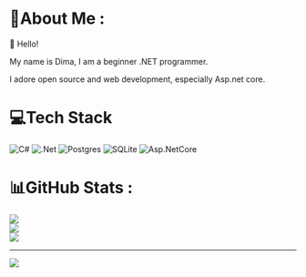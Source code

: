 # 💫About Me :
👋 Hello!

My name is Dima, I am a beginner .NET programmer. 

I adore open source and web development, especially Asp.net core.

# 💻Tech Stack
![C#](https://img.shields.io/badge/c%23-%23239120.svg?style=for-the-badge&logo=c-sharp&logoColor=white) ![.Net](https://img.shields.io/badge/.NET-5C2D91?style=for-the-badge&logo=.net&logoColor=white) ![Postgres](https://img.shields.io/badge/postgres-%23316192.svg?style=for-the-badge&logo=postgresql&logoColor=white) ![SQLite](https://img.shields.io/badge/sqlite-%2307405e.svg?style=for-the-badge&logo=sqlite&logoColor=white) ![Asp.NetCore](https://img.shields.io/badge/Asp%20.Net%20Core-white?style=for-the-badge&logo=github&logoColor=black)
# 📊GitHub Stats :
![](https://github-readme-stats.vercel.app/api?username=smellilac&theme=radical&hide_border=false&include_all_commits=false&count_private=false)<br/>
![](https://github-readme-streak-stats.herokuapp.com/?user=smellilac&theme=radical&hide_border=false)<br/>
![](https://github-readme-stats.vercel.app/api/top-langs/?username=smellilac&theme=radical&hide_border=false&include_all_commits=false&count_private=false&layout=compact)

---
[![](https://visitcount.itsvg.in/api?id=smellilac&icon=0&color=8)](https://visitcount.itsvg.in)